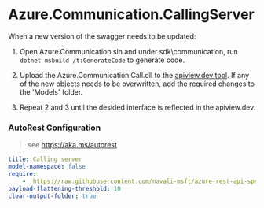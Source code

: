 # Azure.Communication.CallingServer

When a new version of the swagger needs to be updated:
1. Open Azure.Communication.sln and under sdk\communication, run `dotnet msbuild /t:GenerateCode` to generate code.

2. Upload the Azure.Communication.Call.dll to the [apiview.dev tool](https://apiview.dev/).
If any of the new objects needs to be overwritten, add the required changes to the 'Models' folder.

3. Repeat 2 and 3 until the desided interface is reflected in the apiview.dev.

### AutoRest Configuration
> see https://aka.ms/autorest

```yaml
title: Calling server
model-namespace: false
require:
    -  https://raw.githubusercontent.com/navali-msft/azure-rest-api-specs/162eb86a393fe56f5e39c58f5f06e45bd9f7a52b/specification/communication/data-plane/CallingServer/readme.md
payload-flattening-threshold: 10
clear-output-folder: true
```
